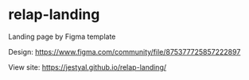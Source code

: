 # relap-landing
Landing page by Figma template

Design: https://www.figma.com/community/file/875377725857222897

View site: https://jestyal.github.io/relap-landing/
